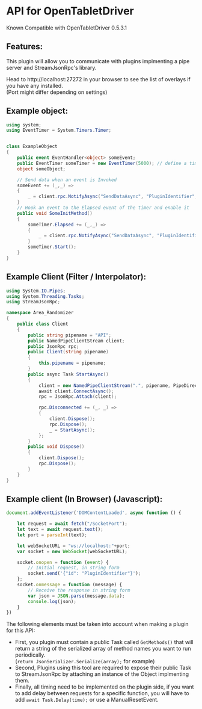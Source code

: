 # API for OpenTabletDriver

Known Compatible with OpenTabletDriver 0.5.3.1

## Features:

This plugin will allow you to communicate with plugins implmenting a pipe server and StreamJsonRpc's library.

Head to http://localhost:27272 in your browser to see the list of overlays if you have any installed.  
(Port might differ depending on settings)

## Example object:
```cs
using system;
using EventTimer = System.Timers.Timer;


class ExampleObject
{
    public event EventHandler<object> someEvent;
    public EventTimer someTimer = new EventTimer(5000); // define a timer with a 5 second interval
    object someObject;

    // Send data when an event is Invoked
    someEvent += (_,_) =>
    {
        _ = client.rpc.NotifyAsync("SendDataAsync", "PluginIdentifier", "DataIdentifier", someObject);
    }
    // Hook an event to the Elapsed event of the timer and enable it
    public void SomeInitMethod()
    {
        someTimer.Elapsed += (_,_) =>
        {
            _ = client.rpc.NotifyAsync("SendDataAsync", "PluginIdentifier", "DataIdentifier", someObject);
        }
        someTimer.Start();
    }
}
```
## Example Client (Filter / Interpolator):
```cs
using System.IO.Pipes;
using System.Threading.Tasks;
using StreamJsonRpc;

namespace Area_Randomizer
{
    public class Client
    {
        public string pipename = "API";
        public NamedPipeClientStream client;
        public JsonRpc rpc;
        public Client(string pipename)
        {
            this.pipename = pipename;
        }
        public async Task StartAsync()
        {
            client = new NamedPipeClientStream(".", pipename, PipeDirection.InOut, PipeOptions.Asynchronous | PipeOptions.WriteThrough | PipeOptions.CurrentUserOnly);
            await client.ConnectAsync();
            rpc = JsonRpc.Attach(client);

            rpc.Disconnected += (_, _) =>
            {
                client.Dispose();
                rpc.Dispose();
                _ = StartAsync();
            };
        }
        public void Dispose()
        {
            client.Dispose();
            rpc.Dispose();
        }
    }
}
```
## Example client (In Browser) (Javascript):

```js
document.addEventListener('DOMContentLoaded', async function () {

    let request = await fetch("/SocketPort");
    let text = await request.text();
    let port = parseInt(text);

    let webSocketURL = "ws://localhost:"+port;
    var socket = new WebSocket(webSocketURL);

    socket.onopen = function (event) {
        // Initial request, in string form
        socket.send('{"id": "PluginIdentifier"}');
    };
    socket.onmessage = function (message) {
        // Receive the response in string form
        var json = JSON.parse(message.data);
        console.log(json);
    }
})
```

The following elements must be taken into account when making a plugin for this API:  
- First, you plugin must contain a public Task called `GetMethods()` that will return a string of the serialized array of method names you want to run periodically.  
(`return JsonSerializer.Serialize(array);` for example)  
- Second, Plugins using this tool are required to expose their public Task to StreamJsonRpc by attaching an instance of the Object implmenting them.  
- Finally, all timing need to be implemented on the plugin side, if you want to add delay between requests for a specific function, you will have to add 
`await Task.Delay(time);` or use a ManualResetEvent.  